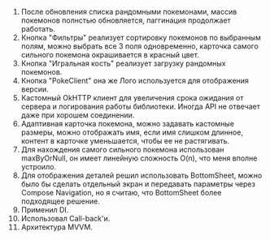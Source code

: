1) После обновления списка рандомными покемонами, массив покемонов полнстью обновляется, паггинация продолжает работать.
2) Кнопка "Фильтры" реализует сортировку покемонов по выбранным полям, можно выбрать все 3 поля одновременно, карточка самого сильного покемона окрашивается в красный цвет. 
3) Кнопка "Игральная кость" реализует загрузку рандомных покемонов.
4) Кнопка "PokeClient" она же Лого используется для отображения версии. 
5) Кастомный OkHTTP клиент для увеличения срока ожидания от сервера и логирования работы библиотеки. Иногда API не отвечает даже при хорошем соединении.
6) Адаптивная карточка покемона, можно задавать кастомные размеры, можно отображать имя, если имя слишком длинное, контент в карточке уменьшается, чтобы ее не растягивать.
7) Для нахождения самого сильного покемона использован maxByOrNull, он имеет линейную сложность O(n), что меня вполне устроило. 
8) Для отображения деталей решил использовать BottomSheet, можно было бы сделать отдельный экран и передавать параметры через Compose Navigation, но я считаю, что BottomSheet более подходящее решение.
9) Применил DI.
10) Использовал Call-back'и.
11) Архитектура MVVM.
